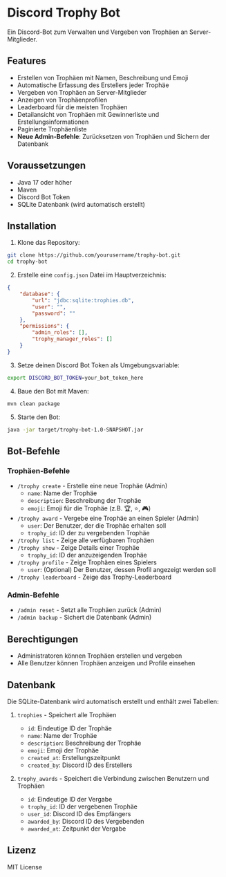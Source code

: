 # Discord Trophy Bot

Ein Discord-Bot zum Verwalten und Vergeben von Trophäen an Server-Mitglieder.

## Features

- Erstellen von Trophäen mit Namen, Beschreibung und Emoji
- Automatische Erfassung des Erstellers jeder Trophäe
- Vergeben von Trophäen an Server-Mitglieder
- Anzeigen von Trophäenprofilen
- Leaderboard für die meisten Trophäen
- Detailansicht von Trophäen mit Gewinnerliste und Erstellungsinformationen
- Paginierte Trophäenliste
- **Neue Admin-Befehle**: Zurücksetzen von Trophäen und Sichern der Datenbank

## Voraussetzungen

- Java 17 oder höher
- Maven
- Discord Bot Token
- SQLite Datenbank (wird automatisch erstellt)

## Installation

1. Klone das Repository:
```bash
git clone https://github.com/yourusername/trophy-bot.git
cd trophy-bot
```

2. Erstelle eine `config.json` Datei im Hauptverzeichnis:
```json
{
    "database": {
        "url": "jdbc:sqlite:trophies.db",
        "user": "",
        "password": ""
    },
    "permissions": {
        "admin_roles": [],
        "trophy_manager_roles": []
    }
}
```

3. Setze deinen Discord Bot Token als Umgebungsvariable:
```bash
export DISCORD_BOT_TOKEN=your_bot_token_here
```

4. Baue den Bot mit Maven:
```bash
mvn clean package
```

5. Starte den Bot:
```bash
java -jar target/trophy-bot-1.0-SNAPSHOT.jar
```

## Bot-Befehle

### Trophäen-Befehle

- `/trophy create` - Erstelle eine neue Trophäe (Admin)
  - `name`: Name der Trophäe
  - `description`: Beschreibung der Trophäe
  - `emoji`: Emoji für die Trophäe (z.B. 🏆, ⭐, 🎮)
- `/trophy award` - Vergebe eine Trophäe an einen Spieler (Admin)
  - `user`: Der Benutzer, der die Trophäe erhalten soll
  - `trophy_id`: ID der zu vergebenden Trophäe
- `/trophy list` - Zeige alle verfügbaren Trophäen
- `/trophy show` - Zeige Details einer Trophäe
  - `trophy_id`: ID der anzuzeigenden Trophäe
- `/trophy profile` - Zeige Trophäen eines Spielers
  - `user`: (Optional) Der Benutzer, dessen Profil angezeigt werden soll
- `/trophy leaderboard` - Zeige das Trophy-Leaderboard

### Admin-Befehle

- `/admin reset` - Setzt alle Trophäen zurück (Admin)
- `/admin backup` - Sichert die Datenbank (Admin)

## Berechtigungen

- Administratoren können Trophäen erstellen und vergeben
- Alle Benutzer können Trophäen anzeigen und Profile einsehen

## Datenbank

Die SQLite-Datenbank wird automatisch erstellt und enthält zwei Tabellen:

1. `trophies` - Speichert alle Trophäen
   - `id`: Eindeutige ID der Trophäe
   - `name`: Name der Trophäe
   - `description`: Beschreibung der Trophäe
   - `emoji`: Emoji der Trophäe
   - `created_at`: Erstellungszeitpunkt
   - `created_by`: Discord ID des Erstellers

2. `trophy_awards` - Speichert die Verbindung zwischen Benutzern und Trophäen
   - `id`: Eindeutige ID der Vergabe
   - `trophy_id`: ID der vergebenen Trophäe
   - `user_id`: Discord ID des Empfängers
   - `awarded_by`: Discord ID des Vergebenden
   - `awarded_at`: Zeitpunkt der Vergabe

## Lizenz

MIT License 